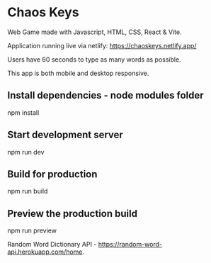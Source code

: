 # Chaos Keys

Web Game made with Javascript, HTML, CSS, React & Vite.

Application running live via netlify: https://chaoskeys.netlify.app/

Users have 60 seconds to type as many words as possible. 

This app is both mobile and desktop responsive.

## Install dependencies - node modules folder
npm install

## Start development server
npm run dev

## Build for production
npm run build

## Preview the production build
npm run preview

Random Word Dictionary API - https://random-word-api.herokuapp.com/home.

